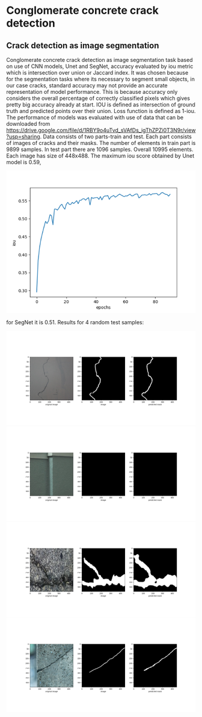# Conglomerate concrete crack detection
## Crack detection as image segmentation


Conglomerate concrete crack detection as image segmentation task based on use of CNN models, Unet and SegNet, accuracy evaluated by iou metric which is intersection over union or Jaccard index. It was chosen because for  the segmentation tasks where its necessary to segment small objects, in our case cracks,  standard accuracy may not provide an accurate representation of model performance. This is because accuracy only considers the overall percentage of correctly classified pixels which gives pretty big accuracy already at start. IOU is defined as intersection of ground truth and predicted points over their union. Loss function is defined as 1-iou. The performance of models was evaluated with use of data that can be downloaded from https://drive.google.com/file/d/1RBY9o4uTvd_sVAfDs_igThZPZi0T3N9r/view?usp=sharing. Data consists of two parts-train and test. Each part consists of images of cracks and their masks. The number of elements in train part is 9899 samples. In test part there are 1096 samples. Overall 10995 elements. Each image has size of 448x488. The maximum iou score obtained by Unet model is 0.59, 

![alt text](./img/test_accuracy.png)

for SegNet it is 0.51.
Results for 4 random test samples:

![alt text](./img/predicted4.png)
![alt text](./img/predicted5.png)
![alt text](./img/predicted8.png)
![alt text](./img/predicted9.png)




